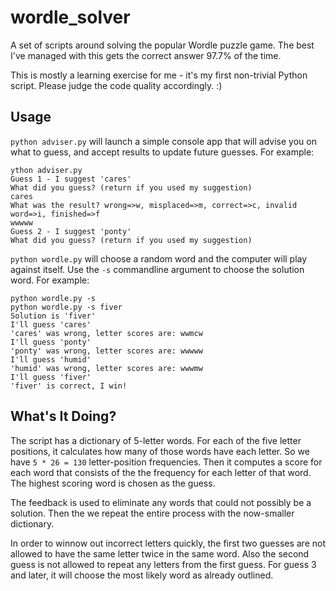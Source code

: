 # wordle_solver
A set of scripts around solving the popular Wordle puzzle game. The best I've managed with this gets the correct answer 97.7% of the time. 

This is mostly a learning exercise for me - it's my first non-trivial Python script. Please judge the code quality accordingly. :) 

## Usage
`python adviser.py` will launch a simple console app that will advise you on what to guess, and accept results to update future guesses. For example:
```
ython adviser.py
Guess 1 - I suggest 'cares'
What did you guess? (return if you used my suggestion)
cares
What was the result? wrong=>w, misplaced=>m, correct=>c, invalid word=>i, finished=>f
wwwww
Guess 2 - I suggest 'ponty'
What did you guess? (return if you used my suggestion)
```

`python wordle.py` will choose a random word and the computer will play against itself. Use the `-s` commandline argument to choose the solution word. For example:
```
python wordle.py -s 
python wordle.py -s fiver
Solution is 'fiver'
I'll guess 'cares'
'cares' was wrong, letter scores are: wwmcw
I'll guess 'ponty'
'ponty' was wrong, letter scores are: wwwww
I'll guess 'humid'
'humid' was wrong, letter scores are: wwwmw
I'll guess 'fiver'
'fiver' is correct, I win!
```

## What's It Doing?
The script has a dictionary of 5-letter words. For each of the five letter positions, it calculates how many of those words have each letter. So we have `5 * 26 = 130` letter-position frequencies. Then it computes a score for each word that consists of the the frequency for each letter of that word. The highest scoring word is chosen as the guess. 

The feedback is used to eliminate any words that could not possibly be a solution. Then the we repeat the entire process with the now-smaller dictionary. 

In order to winnow out incorrect letters quickly, the first two guesses are not allowed to have the same letter twice in the same word. Also the second guess is not allowed to repeat any letters from the first guess. For guess 3 and later, it will choose the most likely word as already outlined. 